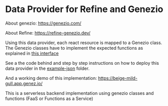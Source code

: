 # Data Provider for Refine and Genezio

About genezio: https://genezio.com/

About Refine: https://refine-genezio.dev/


Using this data provider, each react resource is mapped to a Genezio class. The Genezio classes have to implement the expected functions as explained in [this interface](https://github.com/bogdanripa/refine-genezio-genezio/blob/main/example-json/server/DataProvider.ts)

See a the code behind and step by step instructions on how to deploy this data provider in the [example-json](https://github.com/bogdanripa/refine-genezio-genezio/tree/main/example-json) folder.

And a working demo of this implementation: https://beige-mild-gull.app.genez.io/

This is a serverless backend implementation using genezio classes and functions (FaaS or Functions as a Service)

